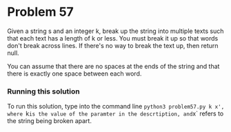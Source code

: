 # Problem 57
Given a string s and an integer k, break up the string into multiple texts 
such that each text has a length of k or less. You must break it up so 
that words don't break across lines. If there's no way to break the text up, 
then return null.

You can assume that there are no spaces at the ends of the string and that 
there is exactly one space between each word.

### Running this solution
To run this solution, type into the command line `python3 problem57.py k x',
where `k` is the value of the paramter in the descrtiption, and `x` refers
to the string being broken apart.
